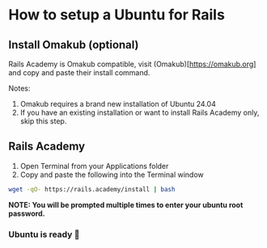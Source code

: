 # How to setup a Ubuntu for Rails

## Install Omakub (optional)

Rails Academy is Omakub compatible, visit (Omakub)[https://omakub.org] and copy and paste their install command.

Notes:

1. Omakub requires a brand new installation of Ubuntu 24.04
2. If you have an existing installation or want to install Rails Academy only, skip this step.

## Rails Academy 

1. Open Terminal from your Applications folder
2. Copy and paste the following into the Terminal window

```bash
wget -qO- https://rails.academy/install | bash
```

**NOTE: You will be prompted multiple times to enter your ubuntu root password.**

### Ubuntu is ready :tada:



